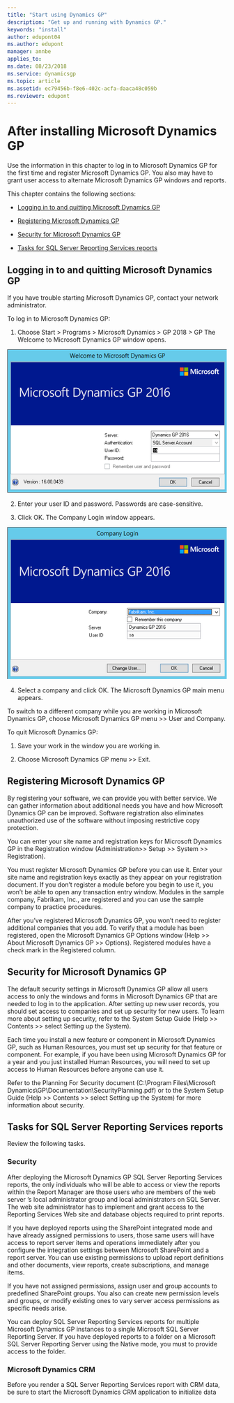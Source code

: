 ```yaml
---
title: "Start using Dynamics GP"
description: "Get up and running with Dynamics GP."
keywords: "install"
author: edupont04
ms.author: edupont
manager: annbe
applies_to: 
ms.date: 08/23/2018
ms.service: dynamicsgp
ms.topic: article
ms.assetid: ec79456b-f8e6-402c-acfa-daaca48c059b
ms.reviewer: edupont
---
```

<span id="_Toc499731580" class="anchor"></span>

# After installing Microsoft Dynamics GP

Use the information in this chapter to log in to Microsoft Dynamics GP for the first time and register Microsoft Dynamics GP. You also may have to grant user access to alternate Microsoft Dynamics GP windows and reports.

This chapter contains the following sections:

-   [Logging in to and quitting Microsoft Dynamics GP](#logging-in-to-and-quitting-microsoft-dynamics-gp)  

-   [Registering Microsoft Dynamics GP](#registering-microsoft-dynamics-gp)  

-   [Security for Microsoft Dynamics GP](#security-for-microsoft-dynamics-gp)  

-   [Tasks for SQL Server Reporting Services reports](#tasks-for-sql-server-reporting-services-reports)  

## Logging in to and quitting Microsoft Dynamics GP

If you have trouble starting Microsoft Dynamics GP, contact your network administrator.

To log in to Microsoft Dynamics GP:

1. Choose Start &gt; Programs &gt; Microsoft Dynamics &gt; GP 2018 &gt; GP
The Welcome to Microsoft Dynamics GP window opens.

![login screen using the sa user](media/install-dynamics-gp-setup-01.png "Login screen")  

2. Enter your user ID and password. Passwords are case-sensitive.

3. Click OK. The Company Login window appears.

![screen to choose the company to log into](media/install-dynamics-gp-setup-02.png "Login screen")  

4. Select a company and click OK. The Microsoft Dynamics GP main menu appears.

To switch to a different company while you are working in Microsoft Dynamics GP, choose Microsoft Dynamics GP menu &gt;&gt; User and Company.

To quit Microsoft Dynamics GP:

1. Save your work in the window you are working in.

2. Choose Microsoft Dynamics GP menu &gt;&gt; Exit.

## Registering Microsoft Dynamics GP

By registering your software, we can provide you with better service. We can gather information about additional needs you have and how Microsoft Dynamics GP can be improved. Software registration also eliminates unauthorized use of the software without imposing restrictive copy protection.

You can enter your site name and registration keys for Microsoft Dynamics GP in the Registration window (Administration&gt;&gt; Setup &gt;&gt; System &gt;&gt; Registration).

You must register Microsoft Dynamics GP before you can use it. Enter your site name and registration keys exactly as they appear on your registration document. If you don’t register a module before you begin to use it, you won’t be able to open any transaction entry window. Modules in the sample company, Fabrikam, Inc., are registered and you can use the sample company to practice procedures.

After you’ve registered Microsoft Dynamics GP, you won’t need to register additional companies that you add. To verify that a module has been registered, open the Microsoft Dynamics GP Options window (Help &gt;&gt; About Microsoft Dynamics GP &gt;&gt; Options). Registered modules have a check mark in the Registered column.

## Security for Microsoft Dynamics GP

The default security settings in Microsoft Dynamics GP allow all users access to only the windows and forms in Microsoft Dynamics GP that are needed to log in to the application. After setting up new user records, you should set access to companies and set up security for new users. To learn more about setting up security, refer to the System Setup Guide (Help &gt;&gt; Contents &gt;&gt; select Setting up the System).

Each time you install a new feature or component in Microsoft Dynamics GP, such as Human Resources, you must set up security for that feature or component. For example, if you have been using Microsoft Dynamics GP for a year and you just installed Human Resources, you will need to set up access to Human Resources before anyone can use it.

Refer to the Planning For Security document (C:\\Program Files\\Microsoft Dynamics\\GP\\Documentation\\SecurityPlanning.pdf) or to the System Setup Guide (Help &gt;&gt; Contents &gt;&gt; select Setting up the System) for more information about security.

## Tasks for SQL Server Reporting Services reports

Review the following tasks.

### Security

After deploying the Microsoft Dynamics GP SQL Server Reporting Services reports, the only individuals who will be able to access or view the reports within the Report Manager are those users who are members of the web server ’s local administrator group and local administrators on SQL Server. The web site administrator has to implement and grant access to the Reporting Services Web site and database objects required to print reports.

If you have deployed reports using the SharePoint integrated mode and have already assigned permissions to users, those same users will have access to report server items and operations immediately after you configure the integration settings between Microsoft SharePoint and a report server. You can use existing permissions to upload report definitions and other documents, view reports, create subscriptions, and manage items.

If you have not assigned permissions, assign user and group accounts to predefined SharePoint groups. You also can create new permission levels and groups, or modify existing ones to vary server access permissions as specific needs arise.

You can deploy SQL Server Reporting Services reports for multiple Microsoft Dynamics GP instances to a single Microsoft SQL Server Reporting Server. If you have deployed reports to a folder on a Microsoft SQL Server Reporting Server using the Native mode, you must to provide access to the folder.

### Microsoft Dynamics CRM

Before you render a SQL Server Reporting Services report with CRM data, be sure to start the Microsoft Dynamics CRM application to initialize data
